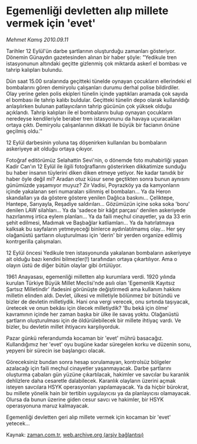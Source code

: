 # Egemenliği  devletten alıp millete  vermek için 'evet'

*Mehmet Kamış 2010.09.11*

<td class="columnist-detail">
<p>Tarihler 12 Eylül'ün darbe şartlarının oluşturduğu zamanları gösteriyor. Dönemin Günaydın gazetesinden alınan bir haber şöyle: "Yedikule tren istasyonunun altındaki geçitte gizlenmiş çok miktarda askerî el bombası ve tahrip kalıpları bulundu.</p>
<p>
<div id="haberMetinDiv">
<p>Dün saat 15.00 sıralarında geçitteki tünelde oynayan çocukların ellerindeki el bombalarını gören demiryolu çalışanları durumu derhal polise bildirdiler. Olay yerine gelen polis ekipleri tünelin içinde yaptıkları aramada çok sayıda el bombası ile tahrip kalıbı buldular. Geçitteki tünelin depo olarak kullanıldığı anlaşılırken bulunan patlayıcıların tahrip gücünün çok yüksek olduğu açıklandı. Tahrip kalıpları ile el bombalarını bulup oynayan çocukların neredeyse kendileriyle beraber tren istasyonunu da havaya uçuracakları ortaya çıktı. Demiryolu çalışanlarının dikkati ile büyük bir facianın önüne geçilmiş oldu.'' 
<p>12 Eylül darbesinin yoluna taş döşenirken kullanılan bu bombaların askeriyeye ait olduğu ortaya çıkıyor. 
<p>Fotoğraf editörümüz Selahattin Sevi'nin, o dönemde foto muhabirliği yapan Kadir Can'ın 12 Eylül ile ilgili fotoğraflarını gösterirken dikkatimize sunduğu bu haber insanın tüylerini diken diken etmeye yetiyor. Ne kadar tanıdık bir haber öyle değil mi? Aradan otuz küsur sene geçtikten sonra bunun aynısını günümüzde yaşamıyor muyuz? Zir Vadisi, Poyrazköy ya da kamyonların içinde yakalanan seri numaraları silinmiş el bombaları... Ya da Heron skandalları ya da göstere göstere yenilen Dağlıca baskını... Çeliktepe, Hantepe, Sarıyayla, Reşadiye saldırıları... Gözümüzün içine soka soka 'boru' denilen LAW silahları... Ya da 'sadece bir kâğıt parçası' denilen askeriyede hazırlanmış irtica eylem planları... Ya da faili meçhul cinayetler, ya da 33 erin şehit edilmesi, Madımak ve Başbağlar katliamları... Ya da hatırlatmaya kalksak bu sayfaların yetmeyeceği binlerce aydınlatılmamış olay... Her şey olağanüstü şartların oluşturulması için 'derin' bir yerden organize edilmiş kontrgerilla çalışmaları. 
<p>12 Eylül öncesi Yedikule tren istasyonunda yakalanan bombaların askeriyeye ait olduğu bazı kendini bilmezler(!) tarafından ortaya çıkartılıyor. Ama o olayın üstü de diğer bütün olaylar gibi örtülüyor. 
<p>1961 Anayasası, egemenliği milletten alıp kurumlara verdi. 1920 yılında kurulan Türkiye Büyük Millet Meclisi'nde asılı olan 'Egemenlik Kayıtsız Şartsız Milletindir' ifadesini görünüşte değiştirmedi ama kullanım hakkını milletin elinden aldı. Devlet, ülkesi ve milletiyle bölünmez bir bütündü ve bizler de devletin milletiydik. Hani ona vergi verecek, onu sırtında taşıyacak, üretecek ve onun bekâsı için ölecek milletiydik? 'Bu bekâ için ölme' kavramının içinde her zaman başka bir ülke ile savaş yoktu. Olağanüstü şartların oluşturulması için de öldürülebilecek bir millete ihtiyaç vardı. Ve bizler, bu devletin millet ihtiyacını karşılıyorduk. 
<p>Pazar günkü referandumda kocaman bir 'evet' mührü basacağız. Kullandığımız her 'evet' oyu bugüne kadar süregelen korku ve düzenin sonu, yepyeni bir sürecin ise başlangıcı olacak. 
<p>Göreceksiniz bundan sonra hesap sorulamayan, kontrolsüz bölgeler azalacağı için faili meçhul cinayetler yaşanmayacak. Darbe şartlarını oluşturma çabaları gün yüzüne çıkartılacak, hakimler ve savcılar bu karanlık dehlizlere daha cesaretle dalabilecek. Karanlık olayların üzerini açmak isteyen savcılara HSYK operasyonları yapılamayacak. Ya da hiçbir bürokrat, bu millete yönelik hain bir tertibin uygulayıcısı ya da planlayıcısı olamayacak. Olursa da bunun üzerine giden cesur savcı ve hakimler, bir HSYK operasyonuna maruz kalmayacak. 
<p>Egemenliği devletten geri alıp millete vermek için kocaman bir 'evet' yetecek... </p></p></p></p></p></p></p></p></div>
</p>
<a href="http://web.archive.org/web/20101224185001/mailto:m.kamis@zaman.com.tr">
</a></td>

Kaynak: [zaman.com.tr](http://zaman.com.tr/yazar.do?yazino=1026230), [web.archive.org (arşiv bağlantısı)](http://web.archive.org/web/20101224185001/http://zaman.com.tr/yazar.do?yazino=1026230)
